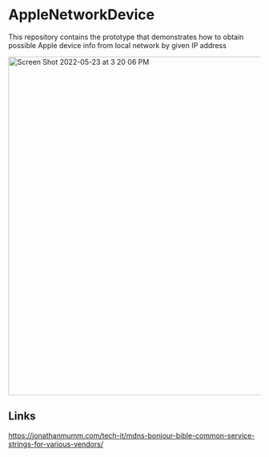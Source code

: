 # AppleNetworkDevice
This repository contains the prototype that demonstrates how to obtain possible Apple device info from local network by given IP address

<img width="677" alt="Screen Shot 2022-05-23 at 3 20 06 PM" src="https://user-images.githubusercontent.com/1411778/169818662-c6b38d25-4165-47a6-aa3e-3293eb4c5b5e.png">

## Links

https://jonathanmumm.com/tech-it/mdns-bonjour-bible-common-service-strings-for-various-vendors/
